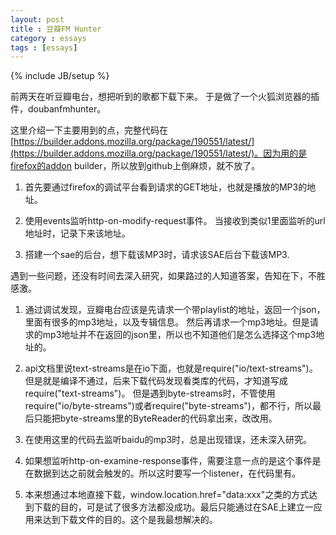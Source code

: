```yaml
---
layout: post
title : 豆瓣FM Hunter
category : essays
tags : [essays]
---
```

{% include JB/setup %}

前两天在听豆瓣电台，想把听到的歌都下载下来。
于是做了一个火狐浏览器的插件，doubanfmhunter。  


这里介绍一下主要用到的点，完整代码在[https://builder.addons.mozilla.org/package/190551/latest/](https://builder.addons.mozilla.org/package/190551/latest/)。因为用的是firefox的addon builder，所以放到github上倒麻烦，就不放了。  


1. 首先要通过firefox的调试平台看到请求的GET地址，也就是播放的MP3的地址。  

2. 使用events监听http-on-modify-request事件。
当接收到类似1里面监听的url地址时，记录下来该地址。  

3. 搭建一个sae的后台，想下载该MP3时，请求该SAE后台下载该MP3.


遇到一些问题，还没有时间去深入研究，如果路过的人知道答案，告知在下，不胜感激。  

1. 通过调试发现，豆瓣电台应该是先请求一个带playlist的地址，返回一个json，里面有很多的mp3地址，以及专辑信息。
然后再请求一个mp3地址。但是请求的mp3地址并不在返回的json里，所以也不知道他们是怎么选择这个mp3地址的。  

2. api文档里说text-streams是在io下面，也就是require("io/text-streams")。
但是就是编译不通过，后来下载代码发现看类库的代码，才知道写成require("text-streams")。
但是遇到byte-streams时，不管使用require("io/byte-streams")或者require("byte-streams")，都不行，所以最后只能把byte-streams里的ByteReader的代码拿出来，改改用。  

3. 在使用这里的代码去监听baidu的mp3时，总是出现错误，还未深入研究。  

4. 如果想监听http-on-examine-response事件，需要注意一点的是这个事件是在数据到达之前就会触发的。所以这时要写一个listener，在代码里有。  

5. 本来想通过本地直接下载，window.location.href="data:xxx"之类的方式达到下载的目的，可是试了很多方法都没成功。最后只能通过在SAE上建立一应用来达到下载文件的目的。这个是我最想解决的。

